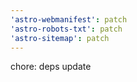 ```yaml
---
'astro-webmanifest': patch
'astro-robots-txt': patch
'astro-sitemap': patch
---
```


chore: deps update
